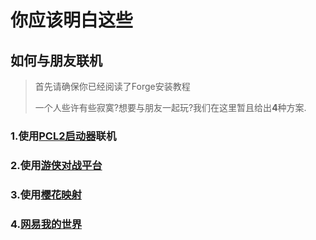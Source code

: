 # 你应该明白这些

## 如何与朋友联机

> 首先请确保你已经阅读了Forge安装教程  
> 
> 一个人些许有些寂寞?想要与朋友一起玩?我们在这里暂且给出**4**种方案. 

### 1.使用[PCL2启动器](https://wwx.lanzoum.com/ixJnZ01hkvfa)联机

>

### 2.使用[游侠对战平台](https://pk.ali213.net/) 

>

### 3.使用[樱花映射](https://www.natfrp.com/) 

>

### 4.[网易我的世界](http://mc.163.com/)

>
